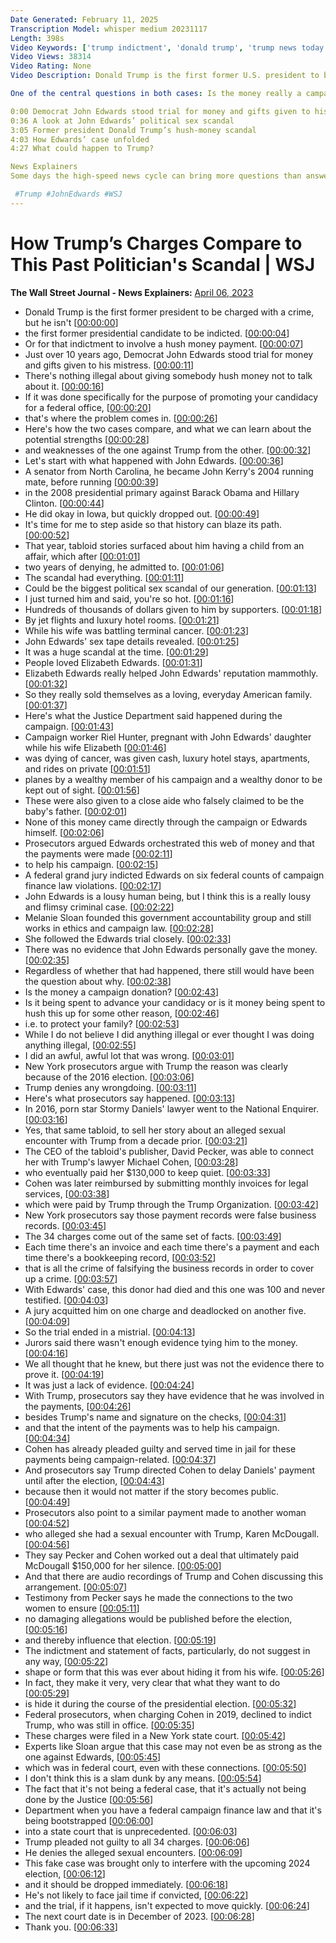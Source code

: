 ```yaml
---
Date Generated: February 11, 2025
Transcription Model: whisper medium 20231117
Length: 398s
Video Keywords: ['trump indictment', 'donald trump', 'trump news today', 'john edwards', 'john edwards affair', 'john edwards scandal', 'john edwards sex tape', 'john edwards mistress', 'senator john edwards', 'elizabeth edwards', 'john edwards today', 'trump', 'trump live', 'trump speech', 'campaign finance laws', 'campaign law', 'campaign donation', 'hush money scandal', 'porn star', 'stormy daniels', 'national enquirer', 'david pecker', 'michael cohen', '34 charges', 'fred baron', 'rielle hunter', 'falsifying business records', 'usnews']
Video Views: 38314
Video Rating: None
Video Description: Donald Trump is the first former U.S. president to be charged with a crime. But a decade ago, John Edwards was charged in a case involving a hush-money payment made during his presidential run. Here’s how the two cases compare.

One of the central questions in both cases: Is the money really a campaign donation?

0:00 Democrat John Edwards stood trial for money and gifts given to his mistress
0:36 A look at John Edwards’ political sex scandal
3:05 Former president Donald Trump’s hush-money scandal
4:03 How Edwards’ case unfolded
4:27 What could happen to Trump?

News Explainers
Some days the high-speed news cycle can bring more questions than answers. WSJ’s news explainers break down the day's biggest stories into bite-size pieces to help you make sense of the news.

 #Trump #JohnEdwards #WSJ
---
```


# How Trump’s Charges Compare to This Past Politician's Scandal | WSJ
**The Wall Street Journal - News Explainers:** [April 06, 2023](https://www.youtube.com/watch?v=GPmLLaAXezU)
*  Donald Trump is the first former president to be charged with a crime, but he isn't [[00:00:00](https://www.youtube.com/watch?v=GPmLLaAXezU&t=0.0s)]
*  the first former presidential candidate to be indicted. [[00:00:04](https://www.youtube.com/watch?v=GPmLLaAXezU&t=4.36s)]
*  Or for that indictment to involve a hush money payment. [[00:00:07](https://www.youtube.com/watch?v=GPmLLaAXezU&t=7.92s)]
*  Just over 10 years ago, Democrat John Edwards stood trial for money and gifts given to his mistress. [[00:00:11](https://www.youtube.com/watch?v=GPmLLaAXezU&t=11.24s)]
*  There's nothing illegal about giving somebody hush money not to talk about it. [[00:00:16](https://www.youtube.com/watch?v=GPmLLaAXezU&t=16.68s)]
*  If it was done specifically for the purpose of promoting your candidacy for a federal office, [[00:00:20](https://www.youtube.com/watch?v=GPmLLaAXezU&t=20.12s)]
*  that's where the problem comes in. [[00:00:26](https://www.youtube.com/watch?v=GPmLLaAXezU&t=26.64s)]
*  Here's how the two cases compare, and what we can learn about the potential strengths [[00:00:28](https://www.youtube.com/watch?v=GPmLLaAXezU&t=28.720000000000002s)]
*  and weaknesses of the one against Trump from the other. [[00:00:32](https://www.youtube.com/watch?v=GPmLLaAXezU&t=32.760000000000005s)]
*  Let's start with what happened with John Edwards. [[00:00:36](https://www.youtube.com/watch?v=GPmLLaAXezU&t=36.120000000000005s)]
*  A senator from North Carolina, he became John Kerry's 2004 running mate, before running [[00:00:39](https://www.youtube.com/watch?v=GPmLLaAXezU&t=39.64s)]
*  in the 2008 presidential primary against Barack Obama and Hillary Clinton. [[00:00:44](https://www.youtube.com/watch?v=GPmLLaAXezU&t=44.44s)]
*  He did okay in Iowa, but quickly dropped out. [[00:00:49](https://www.youtube.com/watch?v=GPmLLaAXezU&t=49.52s)]
*  It's time for me to step aside so that history can blaze its path. [[00:00:52](https://www.youtube.com/watch?v=GPmLLaAXezU&t=52.32s)]
*  That year, tabloid stories surfaced about him having a child from an affair, which after [[00:01:01](https://www.youtube.com/watch?v=GPmLLaAXezU&t=61.76s)]
*  two years of denying, he admitted to. [[00:01:06](https://www.youtube.com/watch?v=GPmLLaAXezU&t=66.64s)]
*  The scandal had everything. [[00:01:11](https://www.youtube.com/watch?v=GPmLLaAXezU&t=71.72s)]
*  Could be the biggest political sex scandal of our generation. [[00:01:13](https://www.youtube.com/watch?v=GPmLLaAXezU&t=73.48s)]
*  I just turned him and said, you're so hot. [[00:01:16](https://www.youtube.com/watch?v=GPmLLaAXezU&t=76.4s)]
*  Hundreds of thousands of dollars given to him by supporters. [[00:01:18](https://www.youtube.com/watch?v=GPmLLaAXezU&t=78.08s)]
*  By jet flights and luxury hotel rooms. [[00:01:21](https://www.youtube.com/watch?v=GPmLLaAXezU&t=81.56s)]
*  While his wife was battling terminal cancer. [[00:01:23](https://www.youtube.com/watch?v=GPmLLaAXezU&t=83.48s)]
*  John Edwards' sex tape details revealed. [[00:01:25](https://www.youtube.com/watch?v=GPmLLaAXezU&t=85.72s)]
*  It was a huge scandal at the time. [[00:01:29](https://www.youtube.com/watch?v=GPmLLaAXezU&t=89.16s)]
*  People loved Elizabeth Edwards. [[00:01:31](https://www.youtube.com/watch?v=GPmLLaAXezU&t=91.48s)]
*  Elizabeth Edwards really helped John Edwards' reputation mammothly. [[00:01:32](https://www.youtube.com/watch?v=GPmLLaAXezU&t=92.76s)]
*  So they really sold themselves as a loving, everyday American family. [[00:01:37](https://www.youtube.com/watch?v=GPmLLaAXezU&t=97.08s)]
*  Here's what the Justice Department said happened during the campaign. [[00:01:43](https://www.youtube.com/watch?v=GPmLLaAXezU&t=103.36s)]
*  Campaign worker Riel Hunter, pregnant with John Edwards' daughter while his wife Elizabeth [[00:01:46](https://www.youtube.com/watch?v=GPmLLaAXezU&t=106.76s)]
*  was dying of cancer, was given cash, luxury hotel stays, apartments, and rides on private [[00:01:51](https://www.youtube.com/watch?v=GPmLLaAXezU&t=111.32000000000001s)]
*  planes by a wealthy member of his campaign and a wealthy donor to be kept out of sight. [[00:01:56](https://www.youtube.com/watch?v=GPmLLaAXezU&t=116.2s)]
*  These were also given to a close aide who falsely claimed to be the baby's father. [[00:02:01](https://www.youtube.com/watch?v=GPmLLaAXezU&t=121.72s)]
*  None of this money came directly through the campaign or Edwards himself. [[00:02:06](https://www.youtube.com/watch?v=GPmLLaAXezU&t=126.44s)]
*  Prosecutors argued Edwards orchestrated this web of money and that the payments were made [[00:02:11](https://www.youtube.com/watch?v=GPmLLaAXezU&t=131.32s)]
*  to help his campaign. [[00:02:15](https://www.youtube.com/watch?v=GPmLLaAXezU&t=135.52s)]
*  A federal grand jury indicted Edwards on six federal counts of campaign finance law violations. [[00:02:17](https://www.youtube.com/watch?v=GPmLLaAXezU&t=137.2s)]
*  John Edwards is a lousy human being, but I think this is a really lousy and flimsy criminal case. [[00:02:22](https://www.youtube.com/watch?v=GPmLLaAXezU&t=142.72s)]
*  Melanie Sloan founded this government accountability group and still works in ethics and campaign law. [[00:02:28](https://www.youtube.com/watch?v=GPmLLaAXezU&t=148.64s)]
*  She followed the Edwards trial closely. [[00:02:33](https://www.youtube.com/watch?v=GPmLLaAXezU&t=153.92s)]
*  There was no evidence that John Edwards personally gave the money. [[00:02:35](https://www.youtube.com/watch?v=GPmLLaAXezU&t=155.83999999999997s)]
*  Regardless of whether that had happened, there still would have been the question about why. [[00:02:38](https://www.youtube.com/watch?v=GPmLLaAXezU&t=158.51999999999998s)]
*  Is the money a campaign donation? [[00:02:43](https://www.youtube.com/watch?v=GPmLLaAXezU&t=163.92s)]
*  Is it being spent to advance your candidacy or is it money being spent to hush this up for some other reason, [[00:02:46](https://www.youtube.com/watch?v=GPmLLaAXezU&t=166.24s)]
*  i.e. to protect your family? [[00:02:53](https://www.youtube.com/watch?v=GPmLLaAXezU&t=173.20000000000002s)]
*  While I do not believe I did anything illegal or ever thought I was doing anything illegal, [[00:02:55](https://www.youtube.com/watch?v=GPmLLaAXezU&t=175.76000000000002s)]
*  I did an awful, awful lot that was wrong. [[00:03:01](https://www.youtube.com/watch?v=GPmLLaAXezU&t=181.76000000000002s)]
*  New York prosecutors argue with Trump the reason was clearly because of the 2016 election. [[00:03:06](https://www.youtube.com/watch?v=GPmLLaAXezU&t=186.0s)]
*  Trump denies any wrongdoing. [[00:03:11](https://www.youtube.com/watch?v=GPmLLaAXezU&t=191.76000000000002s)]
*  Here's what prosecutors say happened. [[00:03:13](https://www.youtube.com/watch?v=GPmLLaAXezU&t=193.84s)]
*  In 2016, porn star Stormy Daniels' lawyer went to the National Enquirer. [[00:03:16](https://www.youtube.com/watch?v=GPmLLaAXezU&t=196.32s)]
*  Yes, that same tabloid, to sell her story about an alleged sexual encounter with Trump from a decade prior. [[00:03:21](https://www.youtube.com/watch?v=GPmLLaAXezU&t=201.67999999999998s)]
*  The CEO of the tabloid's publisher, David Pecker, was able to connect her with Trump's lawyer Michael Cohen, [[00:03:28](https://www.youtube.com/watch?v=GPmLLaAXezU&t=208.39999999999998s)]
*  who eventually paid her $130,000 to keep quiet. [[00:03:33](https://www.youtube.com/watch?v=GPmLLaAXezU&t=213.92s)]
*  Cohen was later reimbursed by submitting monthly invoices for legal services, [[00:03:38](https://www.youtube.com/watch?v=GPmLLaAXezU&t=218.0s)]
*  which were paid by Trump through the Trump Organization. [[00:03:42](https://www.youtube.com/watch?v=GPmLLaAXezU&t=222.48s)]
*  New York prosecutors say those payment records were false business records. [[00:03:45](https://www.youtube.com/watch?v=GPmLLaAXezU&t=225.44s)]
*  The 34 charges come out of the same set of facts. [[00:03:49](https://www.youtube.com/watch?v=GPmLLaAXezU&t=229.67999999999998s)]
*  Each time there's an invoice and each time there's a payment and each time there's a bookkeeping record, [[00:03:52](https://www.youtube.com/watch?v=GPmLLaAXezU&t=232.88s)]
*  that is all the crime of falsifying the business records in order to cover up a crime. [[00:03:57](https://www.youtube.com/watch?v=GPmLLaAXezU&t=237.83999999999997s)]
*  With Edwards' case, this donor had died and this one was 100 and never testified. [[00:04:03](https://www.youtube.com/watch?v=GPmLLaAXezU&t=243.76s)]
*  A jury acquitted him on one charge and deadlocked on another five. [[00:04:09](https://www.youtube.com/watch?v=GPmLLaAXezU&t=249.76s)]
*  So the trial ended in a mistrial. [[00:04:13](https://www.youtube.com/watch?v=GPmLLaAXezU&t=253.84s)]
*  Jurors said there wasn't enough evidence tying him to the money. [[00:04:16](https://www.youtube.com/watch?v=GPmLLaAXezU&t=256.08s)]
*  We all thought that he knew, but there just was not the evidence there to prove it. [[00:04:19](https://www.youtube.com/watch?v=GPmLLaAXezU&t=259.52s)]
*  It was just a lack of evidence. [[00:04:24](https://www.youtube.com/watch?v=GPmLLaAXezU&t=264.32s)]
*  With Trump, prosecutors say they have evidence that he was involved in the payments, [[00:04:26](https://www.youtube.com/watch?v=GPmLLaAXezU&t=266.88s)]
*  besides Trump's name and signature on the checks, [[00:04:31](https://www.youtube.com/watch?v=GPmLLaAXezU&t=271.28s)]
*  and that the intent of the payments was to help his campaign. [[00:04:34](https://www.youtube.com/watch?v=GPmLLaAXezU&t=274.0s)]
*  Cohen has already pleaded guilty and served time in jail for these payments being campaign-related. [[00:04:37](https://www.youtube.com/watch?v=GPmLLaAXezU&t=277.84s)]
*  And prosecutors say Trump directed Cohen to delay Daniels' payment until after the election, [[00:04:43](https://www.youtube.com/watch?v=GPmLLaAXezU&t=283.67999999999995s)]
*  because then it would not matter if the story becomes public. [[00:04:49](https://www.youtube.com/watch?v=GPmLLaAXezU&t=289.44s)]
*  Prosecutors also point to a similar payment made to another woman [[00:04:52](https://www.youtube.com/watch?v=GPmLLaAXezU&t=292.96s)]
*  who alleged she had a sexual encounter with Trump, Karen McDougall. [[00:04:56](https://www.youtube.com/watch?v=GPmLLaAXezU&t=296.55999999999995s)]
*  They say Pecker and Cohen worked out a deal that ultimately paid McDougall $150,000 for her silence. [[00:05:00](https://www.youtube.com/watch?v=GPmLLaAXezU&t=300.32s)]
*  And that there are audio recordings of Trump and Cohen discussing this arrangement. [[00:05:07](https://www.youtube.com/watch?v=GPmLLaAXezU&t=307.12s)]
*  Testimony from Pecker says he made the connections to the two women to ensure [[00:05:11](https://www.youtube.com/watch?v=GPmLLaAXezU&t=311.92s)]
*  no damaging allegations would be published before the election, [[00:05:16](https://www.youtube.com/watch?v=GPmLLaAXezU&t=316.16s)]
*  and thereby influence that election. [[00:05:19](https://www.youtube.com/watch?v=GPmLLaAXezU&t=319.68s)]
*  The indictment and statement of facts, particularly, do not suggest in any way, [[00:05:22](https://www.youtube.com/watch?v=GPmLLaAXezU&t=322.32s)]
*  shape or form that this was ever about hiding it from his wife. [[00:05:26](https://www.youtube.com/watch?v=GPmLLaAXezU&t=326.24s)]
*  In fact, they make it very, very clear that what they want to do [[00:05:29](https://www.youtube.com/watch?v=GPmLLaAXezU&t=329.68s)]
*  is hide it during the course of the presidential election. [[00:05:32](https://www.youtube.com/watch?v=GPmLLaAXezU&t=332.8s)]
*  Federal prosecutors, when charging Cohen in 2019, declined to indict Trump, who was still in office. [[00:05:35](https://www.youtube.com/watch?v=GPmLLaAXezU&t=335.76s)]
*  These charges were filed in a New York state court. [[00:05:42](https://www.youtube.com/watch?v=GPmLLaAXezU&t=342.47999999999996s)]
*  Experts like Sloan argue that this case may not even be as strong as the one against Edwards, [[00:05:45](https://www.youtube.com/watch?v=GPmLLaAXezU&t=345.68s)]
*  which was in federal court, even with these connections. [[00:05:50](https://www.youtube.com/watch?v=GPmLLaAXezU&t=350.71999999999997s)]
*  I don't think this is a slam dunk by any means. [[00:05:54](https://www.youtube.com/watch?v=GPmLLaAXezU&t=354.15999999999997s)]
*  The fact that it's not being a federal case, that it's actually not being done by the Justice [[00:05:56](https://www.youtube.com/watch?v=GPmLLaAXezU&t=356.24s)]
*  Department when you have a federal campaign finance law and that it's being bootstrapped [[00:06:00](https://www.youtube.com/watch?v=GPmLLaAXezU&t=360.15999999999997s)]
*  into a state court that is unprecedented. [[00:06:03](https://www.youtube.com/watch?v=GPmLLaAXezU&t=363.52s)]
*  Trump pleaded not guilty to all 34 charges. [[00:06:06](https://www.youtube.com/watch?v=GPmLLaAXezU&t=366.56s)]
*  He denies the alleged sexual encounters. [[00:06:09](https://www.youtube.com/watch?v=GPmLLaAXezU&t=369.68s)]
*  This fake case was brought only to interfere with the upcoming 2024 election, [[00:06:12](https://www.youtube.com/watch?v=GPmLLaAXezU&t=372.47999999999996s)]
*  and it should be dropped immediately. [[00:06:18](https://www.youtube.com/watch?v=GPmLLaAXezU&t=378.32s)]
*  He's not likely to face jail time if convicted, [[00:06:22](https://www.youtube.com/watch?v=GPmLLaAXezU&t=382.24s)]
*  and the trial, if it happens, isn't expected to move quickly. [[00:06:24](https://www.youtube.com/watch?v=GPmLLaAXezU&t=384.71999999999997s)]
*  The next court date is in December of 2023. [[00:06:28](https://www.youtube.com/watch?v=GPmLLaAXezU&t=388.32s)]
*  Thank you. [[00:06:33](https://www.youtube.com/watch?v=GPmLLaAXezU&t=393.52s)]
